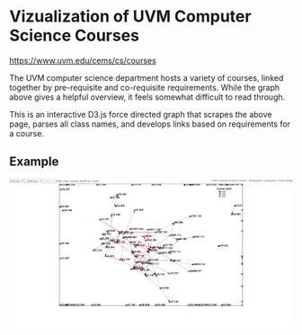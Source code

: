 # Vizualization of UVM Computer Science Courses

https://www.uvm.edu/cems/cs/courses

The UVM computer science department hosts a variety of courses, linked together by pre-requisite and co-requisite requirements. While the graph above gives a helpful overview,
it feels somewhat difficult to read through.

This is an interactive D3.js force directed graph that scrapes the above page, parses all class names, and develops links based on requirements for a course.

## Example
![Screenshot Example](screenshot.png)

